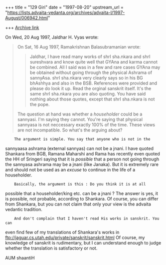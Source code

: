 +++
title = "129 Giri"
date = "1997-08-20"
upstream_url = "https://lists.advaita-vedanta.org/archives/advaita-l/1997-August/006942.html"

+++
[Archive link](https://lists.advaita-vedanta.org/archives/advaita-l/1997-August/006942.html)

On Wed, 20 Aug 1997, Jaldhar H. Vyas wrote:

> On Sat, 16 Aug 1997, Ramakrishnan Balasubramanian wrote:
>
> >
> > Jaldhar, I have read many works of shrI sha.nkara and shrI sureshvara
> > and know quite well that GYAna and karma cannot be combined. All I said
> > was in a few and rare cases GYAna may be obtained without going through
> > the physical Ashrama of sannyAsa. shrI sha.nkara very clearly says so in
> > his BG bhAshhya and also in the BSB. References were provided and please
> > do look it up. Read the orginal sanskrit itself. It's the same shrI
> > sha.nkara you are also quoting. You have said nothing about those
> > quotes, except that shrI sha.nkara is not the pope.
> >
>
> The question at hand was whether a _householder_ could be a sannyasi.  I'm
> saying they cannot.  You're saying that physical sannyasa is not
> neccessary exactly 100% of the time.  These views are not incompatible.
> So what's the arguing about?


        The argument is simple. You say that anyone who is not in the
sannyaasa ashrama (external sannyas) can not be a jnani. I have quoted
Shankara from BGB, Ramana Maharshi and Rama has recently even quoted the
HH of Sringeri saying that it is *possible* that a person not going
through the sannyasa ashrama may be a jnani (like Janaka). But it is
extremely rare and should not be used as an _excuse_ to continue in the
life of a householder.

        Basically, the argument is this : Do you think it is at all
possible that a householder/king etc. can be a jnani ? The answer is yes,
it is possible, not probable, according to Shankara. Of course, you can
differ from Shankara, but you can not claim that only your view is the
advaita vedantic tradition.

        And don't complain that I haven't read His works in sanskrit. You can
even find few of my translations of Shankara's works in
        ftp://jaguar.cs.utah.edu/private/sanskrit/sanskrit.html
Of course, my knowledge of sanskrit is rudimentary, but I can understand
enough to judge whether the translation is satisfactory or not.

AUM shaantiH

